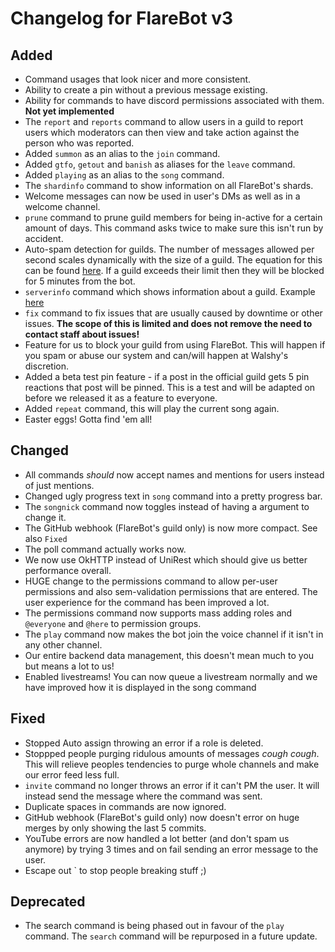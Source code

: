 # Changelog for FlareBot v3

## Added
 - Command usages that look nicer and more consistent.
 - Ability to create a pin without a previous message existing.
 - Ability for commands to have discord permissions associated with them. **Not yet implemented**
 - The `report` and `reports` command to allow users in a guild to report users which moderators can then view and take action against the person who was reported.
 - Added `summon` as an alias to the `join` command.
 - Added `gtfo`, `getout` and `banish` as aliases for the `leave` command.
 - Added `playing` as an alias to the `song` command.
 - The `shardinfo` command to show information on all FlareBot's shards.
 - Welcome messages can now be used in user's DMs as well as in a welcome channel.
 - `prune` command to prune guild members for being in-active for a certain amount of days. This command asks twice to make sure this isn't run by accident.
 - Auto-spam detection for guilds. The number of messages allowed per second scales dynamically with the size of a guild. The equation for this can be found [here](https://github.com/FlareBot/FlareBot/blob/dev/src/main/java/stream/flarebot/flarebot/Events.java#L394). If a guild exceeds their limit then they will be blocked for 5 minutes from the bot.
 - `serverinfo` command which shows information about a guild. Example [here](https://user-images.githubusercontent.com/10491247/28494542-870addf0-6ef7-11e7-825f-b117984d5fbf.PNG)
 - `fix` command to fix issues that are usually caused by downtime or other issues. **The scope of this is limited and does not remove the need to contact staff about issues!**
 - Feature for us to block your guild from using FlareBot. This will happen if you spam or abuse our system and can/will happen at Walshy's discretion.
 - Added a beta test pin feature - if a post in the official guild gets 5 pin reactions that post will be pinned. This is a test and will be adapted on before we released it as a feature to everyone.
 - Added `repeat` command, this will play the current song again.
 - Easter eggs! Gotta find 'em all!

## Changed
 - All commands *should* now accept names and mentions for users instead of just mentions.
 - Changed ugly progress text in `song` command into a pretty progress bar.
 - The `songnick` command now toggles instead of having a argument to change it.
 - The GitHub webhook (FlareBot's guild only) is now more compact. See also `Fixed`
 - The poll command actually works now.
 - We now use OkHTTP instead of UniRest which should give us better performance overall.
 - HUGE change to the permissions command to allow per-user permissions and also sem-validation permissions that are entered. The user experience for the command has been improved a lot.
 - The permissions command now supports mass adding roles and `@everyone` and `@here` to permission groups.
 - The `play` command now makes the bot join the voice channel if it isn't in any other channel.
 - Our entire backend data management, this doesn't mean much to you but means a lot to us!
 - Enabled livestreams! You can now queue a livestream normally and we have improved how it is displayed in the song command

## Fixed
 - Stopped Auto assign throwing an error if a role is deleted.
 - Stoppped people purging ridulous amounts of messages *cough cough*. This will relieve peoples tendencies to purge whole channels and make our error feed less full.
 - `invite` command no longer throws an error if it can't PM the user. It will instead send the message where the command was sent.
 - Duplicate spaces in commands are now ignored.
 - GitHub webhook (FlareBot's guild only) now doesn't error on huge merges by only showing the last 5 commits.
 - YouTube errors are now handled a lot better (and don't spam us anymore) by trying 3 times and on fail sending an error message to the user.
 - Escape out \` to stop people breaking stuff ;)

## Deprecated
 - The search command is being phased out in favour of the `play` command. The `search` command will be repurposed in a future update.
